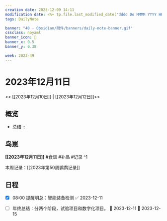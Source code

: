 ```yaml
---
creation date: 2023-12-09 14:11
modification date: <%+ tp.file.last_modified_date("dddd Do MMMM YYYY HH:mm:ss") %>
tags: DailyNote

banner: "40 - Obsidian/附件/banners/daily-note-banner.gif"
cssclass: noyaml
banner_icon: 💌
banner_x: 0.5
banner_y: 0.38

week: 2023-49
---
```


# 2023年12月11日

<< [[2023年12月10日]] | [[2023年12月12日]]>>


## 概览
- 总结 :: 
## 鸟崽
**[[2023年12月11日]]**
#食谱 
#补品 
#记录 
^1

本周记录：[[2023年第50周鹦鹉记录]]

## 日程

- [x] 08:00 提醒明总：智能装备检测 ✅ 2023-12-11
- [ ] 年终总结：分两个阶段，试验项目和数字化项目。 🛫 2023-12-11 📅 2023-12-15 


